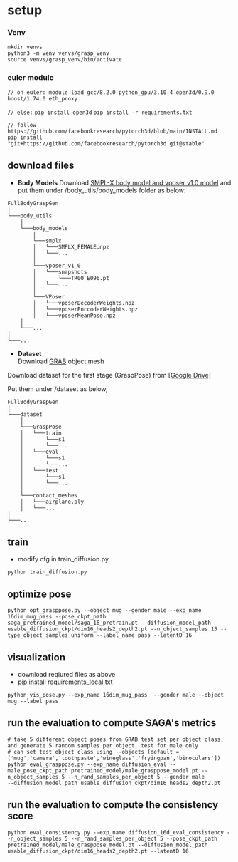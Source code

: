 # setup
### Venv
```
mkdir venvs
python3 -m venv venvs/grasp_venv
source venvs/grasp_venv/bin/activate
```
### euler module
```// on euler: module load gcc/8.2.0 python_gpu/3.10.4 open3d/0.9.0 boost/1.74.0 eth_proxy```

```// else:```
```pip install open3d```
```pip install -r requirements.txt```
```
// follow https://github.com/facebookresearch/pytorch3d/blob/main/INSTALL.md
pip install "git+https://github.com/facebookresearch/pytorch3d.git@stable"
```

## download files
- <strong>Body Models</strong>
Download [SMPL-X body model and vposer v1.0 model](https://smpl-x.is.tue.mpg.de/index.html) and put them under /body_utils/body_models folder as below:
```
FullBodyGraspGen
│
└───body_utils
    │
    └───body_models 
        │
        └───smplx
        │   └───SMPLX_FEMALE.npz
        │   └───...
        │   
        └───vposer_v1_0
        │   └───snapshots
        │       └───TR00_E096.pt
        │   └───...
        │
        └───VPoser
        │   └───vposerDecoderWeights.npz
        │   └───vposerEnccoderWeights.npz
        │   └───vposerMeanPose.npz
    │
    └───...
│
└───...
```
- <strong> Dataset </strong>  
Download [GRAB](https://grab.is.tue.mpg.de/) object mesh

Download dataset for the first stage (GraspPose) from [[Google Drive]](https://drive.google.com/uc?export=download&id=1OfSGa3Y1QwkbeXUmAhrfeXtF89qvZj54)

Put them under /dataset as below,
```
FullBodyGraspGen
│
└───dataset 
    │
    └───GraspPose
    │   └───train
    │       └───s1
    │       └───...
    │   └───eval
    │       └───s1
    │       └───...
    │   └───test
    │       └───s1
    │       └───...
    │   
    └───contact_meshes
    │   └───airplane.ply
    │   └───...
│
└───... 
```

## train
- modify cfg in train_diffusion.py
  
```python train_diffusion.py```
## optimize pose
```python opt_grasppose.py --object mug --gender male --exp_name 16dim_mug_pass --pose_ckpt_path saga_pretrained_model/saga_16_pretrain.pt --diffusion_model_path usable_diffusion_ckpt/dim16_heads2_depth2.pt --n_object_samples 15 --type_object_samples uniform --label_name pass --latentD 16```

## visualization
- download reqiured files as above 
- pip install requirements_local.txt

```python vis_pose.py --exp_name 16dim_mug_pass  --gender male --object mug --label pass```

## run the evaluation to compute SAGA's metrics
```
# take 5 different object poses from GRAB test set per object class, and generate 5 random samples per object, test for male only
# can set test object class using --objects (default = ['mug','camera','toothpaste','wineglass','fryingpan','binoculars'])
python eval_grasppose.py --exp_name diffusion_eval --male_pose_ckpt_path pretrained_model/male_grasppose_model.pt --n_object_samples 5 --n_rand_samples_per_object 5 --gender male
--diffusion_model_path usable_diffusion_ckpt/dim16_heads2_depth2.pt 
```

## run the evaluation to compute the consistency score
```
python eval_consistency.py --exp_name diffusion_16d_eval_consistency --n_object_samples 5 --n_rand_samples_per_object 5 --pose_ckpt_path pretrained_model/male_grasppose_model.pt --diffusion_model_path usable_diffusion_ckpt/dim16_heads2_depth2.pt --latentD 16
```


